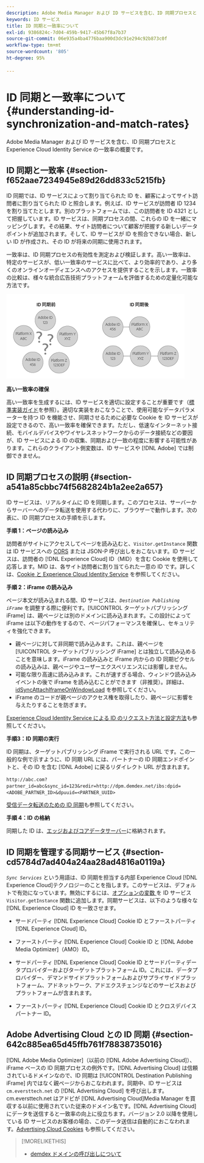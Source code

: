 ```yaml
---
description: Adobe Media Manager および ID サービスを含む、ID 同期プロセスと Experience Cloud Identity Service の一致率の概要です。
keywords: ID サービス
title: ID 同期と一致率について
exl-id: 9386824c-7d04-459b-9417-45b67f8a7b37
source-git-commit: 06e935a4ba4776baa900d3dc91e294c92b873c0f
workflow-type: tm+mt
source-wordcount: '805'
ht-degree: 95%

---
```


# ID 同期と一致率について {#understanding-id-synchronization-and-match-rates}

Adobe Media Manager および ID サービスを含む、ID 同期プロセスと Experience Cloud Identity Service の一致率の概要です。

## ID 同期と一致率 {#section-f652aae7234945e89d26dd833c5215fb}

ID 同期では、ID サービスによって割り当てられた ID を、顧客によってサイト訪問者に割り当てられた ID と照合します。例えば、ID サービスが訪問者 ID 1234 を割り当てたとします。別のプラットフォームでは、この訪問者を ID 4321 として把握しています。ID サービスは、同期プロセスの間、これらの ID を一緒にマッピングします。その結果、サイト訪問者について顧客が把握する新しいデータポイントが追加されます。そして、ID サービスが ID を照合できない場合、新しい ID が作成され、その ID が将来の同期に使用されます。

一致率は、ID 同期プロセスの有効性を測定および検証します。高い一致率は、特定のサービスが、低い一致率のサービスに比べて、より効率的であり、より多くのオンラインオーディエンスへのアクセスを提供することを示します。一致率の比較は、様々な統合広告技術プラットフォームを評価するための定量化可能な方法です。

![](assets/idsync2.png)

**高い一致率の確保**

高い一致率を生成するには、ID サービスを適切に設定することが重要です（[標準実装ガイド](../implementation-guides/standard.md#concept-89cd0199a9634fc48644f2d61e3d2445)を参照）。適切な実装をおこなうことで、使用可能なデータパラメーターを持つ ID を機能させ、同期させるために必要な Cookie を ID サービスが設定できるので、高い一致率を確保できます。ただし、低速なインターネット接続、モバイルデバイスやワイヤレスネットワークからのデータ接続などの要因が、ID サービスによる ID の収集、同期および一致の程度に影響する可能性があります。これらのクライアント側変数は、ID サービスや [!DNL Adobe] では制御できません。

## ID 同期プロセスの説明 {#section-a541a85cbbc74f5682824b1a2ee2a657}

ID サービスは、リアルタイムに ID を同期します。このプロセスは、サーバーからサーバーへのデータ転送を使用する代わりに、ブラウザーで動作します。次の表に、ID 同期プロセスの手順を示します。

**手順 1：ページの読み込み**

訪問者がサイトにアクセスしてページを読み込むと、`Visitor.getInstance` 関数は ID サービスへの [CORS](../reference/cors.md#concept-6c280446990d46d88ba9da15d2dcc758) または JSON-P 呼び出しをおこないます。ID サービスは、訪問者の [!DNL Experience Cloud] ID（MID）を含む Cookie を使用して応答します。MID は、各サイト訪問者に割り当てられた一意の ID です。詳しくは、[Cookie と Experience Cloud Identity Service](../introduction/cookies.md) を参照してください。

**手順 2：iFrame の読み込み**

ページ本文が読み込まれる間、ID サービスは、*`Destination Publishing iFrame`* を調整する際に便利です。[!UICONTROL ターゲットパブリッシング iFrame] は、親ページとは別のドメインに読み込まれます。この設計によって iFrame は以下の動作をするので、ページパフォーマンスを確保し、セキュリティを強化できます。

* 親ページに対して非同期で読み込みます。これは、親ページを[!UICONTROL ターゲットパブリッシング iFrame] とは独立して読み込めることを意味します。iFrame の読み込みと iFrame 内からの ID 同期ピクセルの読み込みは、親ページやユーザーエクスペリエンスには影響しません。
* 可能な限り高速に読み込みます。これが速すぎる場合、ウィンドウ読み込みイベントの後で iFrame を読み込むことができます（非推奨）。詳細は、[idSyncAttachIframeOnWindowLoad](../library/function-vars/idsyncattachiframeonwindowload.md#reference-b86b7112e0814a4c82c4e24c158508f4) を参照してください。
* iFrame のコードが親ページのアクセス権を取得したり、親ページに影響を与えたりすることを防ぎます。

[Experience Cloud Identity Service による ID のリクエスト方法と設定方法](../introduction/id-request.md#concept-2caacebb1d244402816760e9b8bcef6a)も参照してください。

**手順3：ID 同期の実行**

ID 同期は、ターゲットパブリッシング iFrame で実行される URL です。この一般的な例で示すように、ID 同期 URL には、パートナーの ID 同期エンドポイントと、その ID を含む [!DNL Adobe] に戻るリダイレクト URL が含まれます。

`http://abc.com?partner_id=abc&sync_id=123&redir=http://dpm.demdex.net/ibs:dpid=<ADOBE_PARTNER_ID>&dpuuid=<PARTNER_UUID>`

[受信データ転送のための ID 同期](https://experienceleague.adobe.com/docs/audience-manager/user-guide/implementation-integration-guides/sending-audience-data/batch-data-transfer-process/id-sync-http.html?lang=en)も参照してください。

**手順 4：ID の格納**

同期した ID は、[エッジおよびコアデータサーバー](https://experienceleague.adobe.com/docs/audience-manager/user-guide/reference/system-components/components-edge.html?lang=en)に格納されます。

## ID 同期を管理する同期サービス {#section-cd5784d7ad404a24aa28ad4816a0119a}

*`Sync Services`* という用語は、ID 同期を担当する内部 Experience Cloud [!DNL Experience Cloud]テクノロジーのことを指します。このサービスは、デフォルトで有効になっています。無効にするには、[オプションの変数 ](../library/function-vars/disableidsync.md#reference-589d6b489ac64eddb5a7ff758945e414) を ID サービス `Visitor.getInstance` 関数に追加します。同期サービスは、以下のような様々な [!DNL Experience Cloud] ID を一致させます。

* サードパーティ [!DNL Experience Cloud] Cookie ID とファーストパーティ [!DNL Experience Cloud] ID。

* ファーストパーティ [!DNL Experience Cloud] Cookie ID と [!DNL Adobe Media Optimizer]（AMO）ID。

* サードパーティ [!DNL Experience Cloud] Cookie ID とサードパーティデータプロバイダーおよびターゲットプラットフォーム ID。これには、データプロバイダー、デマンドサイドプラットフォームおよびサプライサイドプラットフォーム、アドネットワーク、アドエクスチェンジなどのサービスおよびプラットフォームが含まれます。
* ファーストパーティ [!DNL Experience Cloud] Cookie ID とクロスデバイスパートナー ID。

## Adobe Advertising Cloud との ID 同期 {#section-642c885ea65d45ffb761f78838735016}

[!DNL Adobe Media Optimizer]（以前の [!DNL Adobe Advertising Cloud]）、iFrame ベースの ID 同期プロセスの例外です。[!DNL Advertising Cloud] は信頼されているドメインなので、ID 同期は [!UICONTROL Destination Publishing iFrame] 内ではなく親ページからおこなわれます。同期中、ID サービスは `cm.eversttech.net` の [!DNL Advertising Cloud] を呼び出します。cm.eversttech.net はアドビが [!DNL Advertising Cloud]Media Manager を買収する以前に使用されていた従来のドメイン名です。[!DNL Advertising Cloud] にデータを送信すると一致率の向上に役立ちます。バージョン 2.0 以降を使用している ID サービスのお客様の場合、このデータ送信は自動的におこなわれます。[Advertising Cloud Cookies](https://experienceleague.adobe.com/docs/core-services/interface/administration/ec-cookies/cookies-advertising-cloud.html?lang=en) も参照してください。

>[!MORELIKETHIS]
>
>* [demdex ドメインの呼び出しについて](https://experienceleague.adobe.com/docs/audience-manager/user-guide/reference/demdex-calls.html?lang=en)


